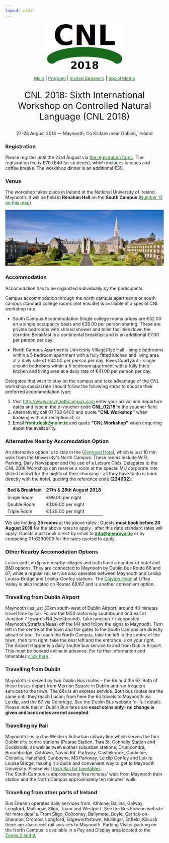 ```yaml
---
layout: plain
---
```

<style>
a { color: #176B1B; }
#main_content a:hover { color: #30a030; }
</style>
<p align="middle"><img src="cnl2018logo.png" width="250"/></p>
<p class="tabs" align="middle">
<a href="cnl2018.html">Main</a> | <a href="cnl2018program.html">Program</a> | <a href="cnl2018speakers.html">Invited Speakers</a> | <a href="cnl2018SM.html">Social Media</a>
</p>
<p align="middle" style="font-size:200%">CNL 2018: Sixth International Workshop on Controlled Natural Language (CNL 2018)</p>
<p align="middle">27-28 August 2018 — Maynooth, Co Kildare (near Dublin), Ireland</p>


### Registration

Please register until the 23rd August via [the registration form ](https://shop.nuim.ie/index.php?app=ecom&ns=prodshow&ref=1350058). The registration fee is €70 (€40 for students), which includes lunches and coffee breaks. The workshop dinner is an additional €30.

### Venue

The workshop takes place in Ireland at the National University of Ireland, Maynooth. It will be held in **Renahan Hall** on the **South Campus** ([Number 13 on this map](https://www.maynoothuniversity.ie/campus-life/campus-map))

<p align="middle">
<a href="https://www.maynoothuniversity.ie/campus-life/campus-photo-tour"><img src="NUIMCampus.jpg" width="800"/></a>
</p>

### Accommodation

Accomodation has to be organized individually by the participants.

Campus accommodation through the north campus apartments or south campus standard college rooms (not ensuite) is available at a special CNL workshop rate.

- South Campus Accommodation Single college rooms prices are €32.00 on a single occupancy basis and €26.00 per person sharing. These are private bedrooms with shared shower and toilet facilities down the corridor. Breakfast is a continental breakfast and is an additional €7.00 per person per day.

- North Campus Apartments University Village/Rye Hall – single bedrooms within a 5 bedroom apartment with a fully fitted kitchen and living area at a daily rate of €34.00 per person per day. River/Courtyard - single ensuite bedrooms within a 5 bedroom apartment with a fully fitted kitchen and living area at a daily rate of €41.00 per person per day.

Delegates that wish to stay on the campus and take advantage of the CNL workshop special rate should follow the following steps to choose their preferred accommodation type:

1. Visit <http://www.maynoothcampus.com> enter your arrival and departure dates and type in the e-voucher code **CNL_02/18** in the voucher field.
2. Alternatively call 01 708 6400 and quote **"CNL Workshop"** when booking with our receptionist; or
3. Email **front.desk@nuim.ie** and quote **"CNL Workshop"** when enquiring about the availability.

### Alternative Nearby Accomodation Option

An alternative option is to stay in the [Glenroyal Hotel](https://www.glenroyal.ie), which is just 10 min walk from the University's North Campus. These rooms include WIFI, Parking, Daily Newspaper and the use of a Leisure Club. Delegates to the CNL 2018 Workshop can reserve a room at the special MU corporate rate (listed below) for the nights of their choosing - all they have to do is book
directly with the hotel, quoting the reference code **(234602)**: 

| Bed & Breakfast | 27th & 28th August 2018 |
| ----------------|-------------------------|
| Single Room     |  €99.00 per night   |
| Double Room       |€109.00 per night |
| Triple Room      | €129.00 per night |
 
We are holding **25 rooms** at the above rates :  Guests **must book before 20 August 2018**  for the above rates to apply , after this date standard rates will apply. Guests must book direct by email to **info@glenroyal.ie** or by contacting 01-6290909 for the rates quoted to apply.


### Other Nearby Accomodation Options
Lucan and Leixlip are nearby villages and both have a number of hotel and B&B options. They are connected to Maynooth by Dublin Bus Route 66 and 67, while a regular rail service also operates between Maynooth and Leixlip Louisa-Bridge and Leixlip-Confey stations. The [Clayton Hotel](https://www.www.claytonhotelliffeyvalley.com.ie) at Liffey Valley is also located on Routes 66/67 and is another convenient option. 

### Travelling from Dublin Airport
Maynooth lies just 33km south-west of Dublin Airport, around 40 minutes travel time by car. Follow
the M50 motorway southbound and exit at Junction 7 towards N4 (westbound). Take junction 7
(signposted Maynooth/Straffan/Naas) off the M4 and follow the signs to Maynooth. Turn left in the
centre of the town and the gates to the South Campus are directly ahead of you. To reach the North
Campus, take the left in the centre of the town, then turn right, take the next left and the entrance is on
your right.
The Airport Hopper is a daily shuttle bus service to and from Dublin Airport. This must be booked
online in advance. For further information and timetables [click here](https://airporthopper.ie/maynoothtimetable/) .
### Travelling from Dublin
Maynooth is served by two Dublin Bus routes – the 66 and the 67. Both of these buses depart from
Merrion Square in Dublin and run frequent services to the town. The 66x is an express service. Both
bus routes are the same until they reach Lucan; from here the 66 travels to Maynooth via Leixlip, and
the 67 via Celbridge. See the Dublin Bus website for full details. Please note that all Dublin Bus fares
are **exact coins only**- **no change is given and bank notes are not accepted**.
### Travelling by Rail
Maynooth lies on the Western Suburban railway line which serves the four Dublin city centre stations
(Pearse Station, Tara St, Connolly Station and Docklands) as well as twelve other suburban stations;
Drumcondra, Broombridge, Ashtown, Navan Rd. Parkway, Castleknock, Coolmine, Clonsilla,
Hansfield, Dunboyne, M3 Parkway, Leixlip Confey and Leixlip Louisa Bridge, making it a quick and
convenient way to get to Maynooth University. Please visit [Irish Rail for timetables](http://www.irishrail.ie/timetables/station#m).  
The South Campus is approximately five minutes’ walk from Maynooth train station and the North
Campus approximately ten minutes’ walk.

### Travelling from other parts of Ireland
Bus Éireann operates daily services from: Athlone, Ballina, Galway, Longford, Mullingar, Sligo, Tuam
and Westport. See the Bus Éireann website for more details.
From Sligo, Collooney, Ballymote, Boyle, Carrick-on-Shannon, Dromod, Longford, Edgeworthstown,
Mullingar, Enfield, Kilcock there are also direct rail services to Maynooth.
Parking
Visitor parking on the North Campus is available in a Pay and Display area located to the [Zones 2 and 9. ](https://www.maynoothuniversity.ie/sites/default/files/assets/document/Parking%20on%20Campus%202016_0.pdf)

